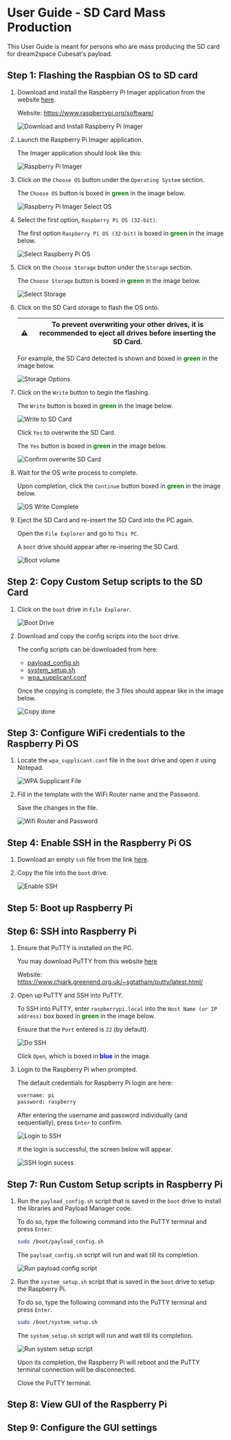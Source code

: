 # User Guide - SD Card Mass Production

This User Guide is meant for persons who are mass producing the SD card for dream2space Cubesat's payload.

## Step 1: Flashing the Raspbian OS to SD card

1. Download and install the Raspberry Pi Imager application from the website [here](https://www.raspberrypi.org/software/).

    Website: <https://www.raspberrypi.org/software/>

    ![Download and Install Raspberry Pi Imager](images/dowload_rp_imager.png)

2. Launch the Raspberry Pi Imager application.

    The Imager application should look like this:

    ![Raspberry Pi Imager](images/raspberry_pi_imager.png)

3. Click on the `Choose OS` button under the `Operating System` section.

    The `Choose OS` button is boxed in **<span style="color: green">green</span>** in the image below.

    ![Raspberry Pi Imager Select OS](images/raspberry_pi_imager_select_os.png)

4. Select the first option, `Raspberry Pi OS (32-bit)`.

    The first option `Raspberry Pi OS (32-bit)` is boxed in **<span style="color: green">green</span>** in the image below.

    ![Select Raspberry Pi OS](images/select_raspbian_os.png)

5. Click on the `Choose Storage` button under the `Storage` section.

    The `Choose Storage` button is boxed in **<span style="color: green">green</span>** in the image below.

    ![Select Storage](images/raspberry_pi_select_storage.png)


6. Click on the SD Card storage to flash the OS onto.

    | ⚠️ | **To prevent overwriting your other drives, it is recommended to eject all drives before inserting the SD Card.** |
    | - | -------------------------------------------------------------------------------------- |

    For example, the SD Card detected is shown and boxed  in **<span style="color: green">green</span>** in the image below.

    ![Storage Options](images/raspberry_pi_storage_options.png)

7. Click on the `Write` button to begin the flashing.

    The `Write` button is boxed in **<span style="color: green">green</span>** in the image below.

    ![Write to SD Card](images/raspberry_pi_write.png)

    Click `Yes` to overwrite the SD Card.

    The `Yes` button is boxed in **<span style="color: green">green</span>** in the image below.

    ![Confirm overwrite SD Card](images/raspberry_pi_overwrite_sd.png)

8. Wait for the OS write process to complete.

    Upon completion, click the `Continue` button boxed in **<span style="color: green">green</span>** in the image below.

    ![OS Write Complete](images/raspberry_pi_os_completion.png)

9. Eject the SD Card and re-insert the SD Card into the PC again.

    Open the `File Explorer` and go to `This PC`.

    A `boot` drive should appear after re-insering the SD Card.

    ![Boot volume](images/this_pc_boot.png)

## Step 2: Copy Custom Setup scripts to the SD Card

1. Click on the `boot` drive in `File Explorer`.

    ![Boot Drive](images/boot_drive.png)

2. Download and copy the config scripts into the `boot` drive.

    The config scripts can be downloaded from here:

    - [payload_config.sh](assets/mass-production/payload_config.sh)
    - [system_setup.sh](assets/mass-production/system_setup.sh)
    - [wpa_supplicant.conf](assets/mass-production/wpa_supplicant.conf)

    Once the copying is complete, the 3 files should appear like in the image below.

    ![Copy done](images/copy_config_files_done.png)

## Step 3: Configure WiFi credentials to the Raspberry Pi OS

1. Locate the `wpa_supplicant.conf` file in the `boot` drive and open it using Notepad.

    ![WPA Supplicant File](images/wpa_supplicant_file.png)

2. Fill in the template with the WiFi Router name and the Password.

    Save the changes in the file.

    ![Wifi Router and Password](images/wifi_setup.png)

## Step 4: Enable SSH in the Raspberry Pi OS

1. Download an empty `ssh` file from the link [here](assets/mass-production/ssh).

2. Copy the file into the `boot` drive.

    ![Enable SSH](images/enable_ssh.png)

## Step 5: Boot up Raspberry Pi

## Step 6: SSH into Raspberry Pi

1. Ensure that PuTTY is installed on the PC.

    You may download PuTTY from this website [here](https://www.chiark.greenend.org.uk/~sgtatham/putty/latest.html)

    Website: <https://www.chiark.greenend.org.uk/~sgtatham/putty/latest.html/>

2. Open up PuTTY and SSH into PuTTY.

    To SSH into PuTTY, enter `raspberrypi.local` into the `Host Name (or IP address)` box boxed in **<span style="color: green">green</span>** in the image below.

    Ensure that the `Port` entered is `22` (by default).

    ![Do SSH](images/do_ssh.png)

    Click `Open`, which is boxed in **<span style="color: blue">blue</span>** in the image.

3. Login to the Raspberry Pi when prompted.

    The default credentials for Raspberry Pi login are here:

    ```bash
    username: pi
    password: raspberry
    ```

    After entering the username and password individually (and sequentially), press `Enter` to confirm.

    ![Login to SSH](images/ssh_login.png)

    If the login is successful, the screen below will appear.

    ![SSH login sucess](images/ssh_success.png)

## Step 7: Run Custom Setup scripts in Raspberry Pi

1. Run the `payload_config.sh` script that is saved in the `boot` drive to install the libraries and Payload Manager code.

    To do so, type the following command into the PuTTY terminal and press `Enter`:

    ```bash
    sudo /boot/payload_config.sh
    ```

    The `payload_config.sh` script will run and wait till its completion.

    ![Run payload config script](images/run_payload_config.png)

2. Run the `system_setup.sh` script that is saved in the `boot` drive to setup the Raspberry Pi.

    To do so, type the following command into the PuTTY terminal and press `Enter`.

    ```bash
    sudo /boot/system_setup.sh
    ```

    The `system_setup.sh` script will run and wait till its completion.

    ![Run system setup script](images/run_system_setup.png)

    Upon its completion, the Raspberry Pi will reboot and the PuTTY terminal connection will be disconnected.

    Close the PuTTY terminal.

## Step 8: View GUI of the Raspberry Pi

## Step 9: Configure the GUI settings
